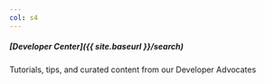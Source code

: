 ```yaml
---
col: s4
---
```


##### [Developer Center]({{ site.baseurl }}/search)

Tutorials, tips, and curated content from our Developer Advocates
